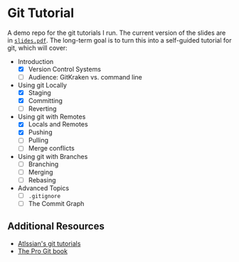 # Git Tutorial

A demo repo for the git tutorials I run. The current version of the slides are in [`slides.pdf`](slides.pdf). The long-term goal is to turn this into a self-guided tutorial for git, which will cover:

* Introduction
    * [X] Version Control Systems
    * [ ] Audience: GitKraken vs. command line
* Using git Locally
    * [X] Staging
    * [X] Committing
    * [ ] Reverting
* Using git with Remotes
    * [X] Locals and Remotes
    * [X] Pushing
    * [ ] Pulling
    * [ ] Merge conflicts
* Using git with Branches
    * [ ] Branching
    * [ ] Merging
    * [ ] Rebasing
* Advanced Topics
    * [ ] `.gitignore`
    * [ ] The Commit Graph

## Additional Resources

* [Atlssian's git tutorials](https://www.atlassian.com/git/tutorials)
* [The Pro Git book](https://git-scm.com/book/)
